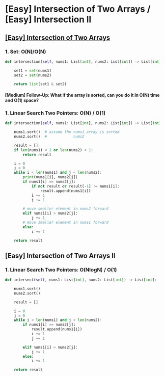# \[Easy\] Intersection of Two Arrays / \[Easy\] Intersection II

## [\[Easy\] Intersection of Two Arrays](https://leetcode.com/problems/intersection-of-two-arrays/)

### 1. Set: O\(N\)/O\(N\)

```python
def intersection(self, nums1: List[int], nums2: List[int]) -> List[int]:

    set1 = set(nums1)
    set2 = set(nums2)

    return list(set1 & set2)
```

#### \[Medium\] Follow-Up: What if the array is sorted, can you do it in O\(N\) time and O\(1\) space?

### 1. Linear Search Two Pointers: O\(N\) / O\(1\)

```python
def intersection(self, nums1: List[int], nums2: List[int]) -> List[int]:

    nums1.sort()  # assume the nums1 array is sorted
    nums2.sort()  #            nums2

    result = []
    if len(nums1) < 1 or len(nums2) < 1:
        return result

    i = 0
    j = 0
    while i < len(nums1) and j < len(nums2):       
        print(nums1[i], nums2[j])
        if nums1[i] == nums2[j]:
            if not result or result[-1] != nums1[i]:
                result.append(nums1[i])
            i += 1
            j += 1

        # move smaller element in nums2 forward   
        elif nums1[i] > nums2[j]:
            j += 1
        # move smaller element in nums1 forward
        else:
            i += 1

    return result
```

## \[Easy\] Intersection of Two Arrays II

### 1. Linear Search Two Pointers: O\(NlogN\) / O\(1\)

```python
def intersect(self, nums1: List[int], nums2: List[int]) -> List[int]:

    nums1.sort()
    nums2.sort()

    result = []

    i = 0
    j = 0
    while i < len(nums1) and j < len(nums2):
        if nums1[i] == nums2[j]:
            result.append(nums1[i])
            i += 1
            j += 1

        elif nums1[i] > nums2[j]:
            j += 1
        else:
            i += 1

    return result
```

